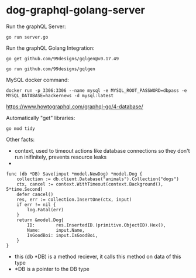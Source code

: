 # dog-graphql-golang-server


Run the graphQL Server:

`go run server.go`

Run the graphQL Golang Integration:

`go get github.com/99designs/gqlgen@v0.17.49`

`go run github.com/99designs/gqlgen`


MySQL docker command:

`docker run -p 3306:3306 --name mysql -e MYSQL_ROOT_PASSWORD=dbpass -e MYSQL_DATABASE=hackernews -d mysql:latest`

https://www.howtographql.com/graphql-go/4-database/

Automatically "get" libraries: 

` go mod tidy `


Other facts:
* context, used to timeout actions like database connections so they don't run inifinitely, prevents resource leaks
* 

```golang
func (db *DB) Save(input *model.NewDog) *model.Dog {
	collection := db.client.Database("animals").Collection("dogs")
	ctx, cancel := context.WithTimeout(context.Background(), 5*time.Second)
	defer cancel()
	res, err := collection.InsertOne(ctx, input)
	if err != nil {
		log.Fatal(err)
	}
	return &model.Dog{
		ID:        res.InsertedID.(primitive.ObjectID).Hex(),
		Name:      input.Name,
		IsGoodBoi: input.IsGoodBoi,
	}
}
```
* this (db *DB) is a method reciever, it calls this method on data of this type
* *DB is a pointer to the DB type
